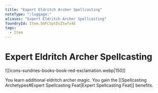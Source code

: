 ```yaml
---
title: "Expert Eldritch Archer Spellcasting"
noteType: ":luggage:"
aliases: "Expert Eldritch Archer Spellcasting"
foundryId: Item.S0FC5ptDsZtwfx4E
tags:
  - Item
---
```


# Expert Eldritch Archer Spellcasting
![[icons-sundries-books-book-red-exclamation.webp|150]]

You learn additional eldritch archer magic. You gain the [[Spellcasting Archetypes#Expert Spellcasting Feat|Expert Spellcasting Feat]] benefits.
